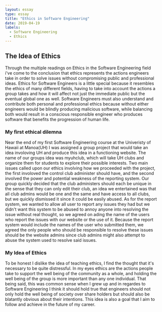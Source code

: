 ```yaml
---
layout: essay
type: essay
title: "Ethics in Software Engineering"
date: 2019-04-19
labels:
  - Software Engineering
  - Ethics
---
```


## The Idea of Ethics 

Through the multiple readings on Ethics in the Software Engineering field i've come to the conclusion that ethics represents the actions engineers take in order to solve issues without compromising public and professional ideas. Ethics for Software Engineers is a little special because it resembles the ethics of many different fields, having to take into account the actions a group takes and how it will affect not just the immediate public but the eventual global one as well. Software Engineers must also understand and contribute both personal and professional ethics because without either engineers would be blindly producing malicious software, while balancing both would result in a conscious responsible engineer who produces software that benefits the progression of human life. 

### My first ethical dilemna

Near the end of my first Software Engineering course at the Univeristy of Hawaii at Manoa(UH) I was assigned a group project that would take an idea involoving UH and produce this idea in a functioning website. The name of our groups idea was myuhclub, which will take UH clubs and organize them for students to explore their possible interests. Two main issues called upon our ethics involving how we proceeded with the project, the first involoved the control club administer should have, and the second involved the power and potential weakness of the reporting system. Our group quickly decided that the club administers should each be unique in the sense that they can only edit their club, an idea we entertained was that all club admins would be one and the same and have access to all clubs, but we quickly dismissed it since it could be easily abused. As for the report system, we wanted to allow all user to report any issues they had but we didn't want this system to be abused to annoy anyone into resolving the issue without real thought, so we agreed on ading the name of the users who report the issues with our website or the use of it. Because the report system would include the names of the user who submitted them, we agreed the only people who should be responsible to resolve these issues should be the website admins since club admins might also attempt to abuse the system used to resolve said issues. 

### My Idea of Ethics

To be honest I dislike the idea of teaching ethics, I find the thought that it's necessary to be quite distressful. In my eyes ethics are the actions people take to support the well being of the community as a whole, and holding the well being of the group is more important than any one individual. That being said, this was common sense when I grew up and in regardes to Software Engineering I think it should hold true that engineers should not only hold the well being of society over share holders but should also be blatantly obvious about their intentions. This idea is also a goal that I aim to follow and achieve in the future of my career.
